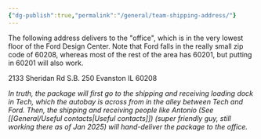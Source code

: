 ```yaml
---
{"dg-publish":true,"permalink":"/general/team-shipping-address/"}
---
```


The following address delivers to the "office", which is in the very lowest floor of the Ford Design Center. Note that Ford falls in the really small zip code of 60208, whereas most of the rest of the area has 60201, but putting in 60201 will also work. 

2133 Sheridan Rd
S.B. 250
Evanston IL 60208

*In truth, the package will first go to the shipping and receiving loading dock in Tech, which the autobay is across from in the alley between Tech and Ford. Then, the shipping and receiving people like Antonio (See [[General/Useful contacts\|Useful contacts]]) (super friendly guy, still working there as of Jan 2025) will hand-deliver the package to the office.*